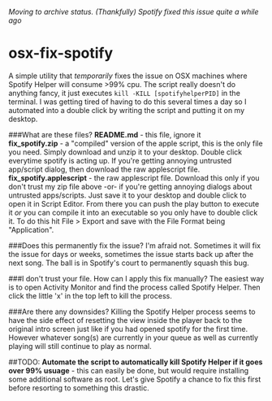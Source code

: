 *Moving to archive status. (Thankfully) Spotify fixed this issue quite a while ago*

# osx-fix-spotify

A simple utility that _temporarily_ fixes the issue on OSX machines where Spotify Helper will consume >99% cpu. The script really doesn't do anything fancy, it just executes `kill -KILL [spotifyhelperPID]` in the terminal.  I was getting tired of having to do this several times a day so I automated into a double click by writing the script and putting it on my desktop.


###What are these files?
**README.md** - this file, ignore it  
**fix_spotify.zip** - a "compiled" version of the apple script, this is the only file you need. Simply download and unzip it to your desktop. Double click everytime spotify is acting up. If you're getting annoying untrusted app/script dialog, then download the raw applescript file.  
**fix_spotify.applescript** - the raw applescript file. Download this only if you don't trust my zip file above -or- if you're getting annoying dialogs about untrusted apps/scripts. Just save it to your desktop and double click to open it in Script Editor. From there you can push the play button to execute it _or_ you can compile it into an executable so you only have to double click it. To do this hit File > Export and save with the File Format being "Application".


###Does this permanently fix the issue?
I'm afraid not. Sometimes it will fix the issue for days or weeks, sometimes the issue starts back up after the next song. The ball is in Spotify's court to permanently squash this bug.


###I don't trust your file. How can I apply this fix manually?
The easiest way is to open Activity Monitor and find the process called Spotify Helper. Then click the little 'x' in the top left to kill the process.


###Are there any downsides?
Killing the Spotify Helper process seems to have the side effect of resetting the view inside the player back to the original intro screen just like if you had opened spotify for the first time. However whatever song(s) are currently in your queue as well as currently playing will still continue to play as normal.


##TODO:
**Automate the script to automatically kill Spotify Helper if it goes over 99% usuage** - this can easily be done, but would require installing some additional software as root. Let's give Spotify a chance to fix this first before resorting to something this drastic.
